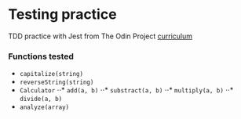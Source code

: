 # Testing practice

TDD practice with Jest from The Odin Project [curriculum](https://www.theodinproject.com/paths/full-stack-javascript/courses/javascript/lessons/testing-practice)

### Functions tested
- ```capitalize(string)```
- ```reverseString(string)```
- ```Calculator```
⋅⋅* ```add(a, b)```
⋅⋅* ```substract(a, b)```
⋅⋅* ```multiply(a, b)```
⋅⋅* ```divide(a, b)```
- ```analyze(array)```
